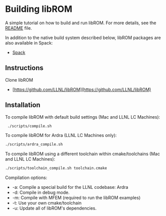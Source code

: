 # Building libROM

A simple tutorial on how to build and run libROM. For more details, see the
[README](https://github.com/LLNL/libROM/blob/master/README.md) file.

In addition to the native build system described below, libROM packages are
also available in Spack:

- [Spack](https://github.com/spack/spack)


## Instructions

Clone libROM  

- [https://github.com/LLNL/libROM](https://github.com/LLNL/libROM)


## Installation

To compile libROM with default build settings (Mac and LLNL LC Machines):
```sh
 ./scripts/compile.sh
```
To compile libROM for Ardra (LLNL LC Machines only):
```sh
./scripts/ardra_compile.sh
```

To compile libROM using a different toolchain within cmake/toolchains 
(Mac and LLNL LC Machines):
```sh
./scripts/toolchain_compile.sh toolchain.cmake
```
Compilation options:

- -a: Compile a special build for the LLNL codebase: Ardra
- -d: Compile in debug mode.
- -m: Compile with MFEM (required to run the libROM examples)
- -t: Use your own cmake/toolchain
- -u: Update all of libROM's dependencies.
